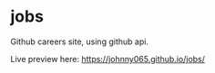 # jobs
Github careers site, using github api.

Live preview here: https://johnny065.github.io/jobs/

